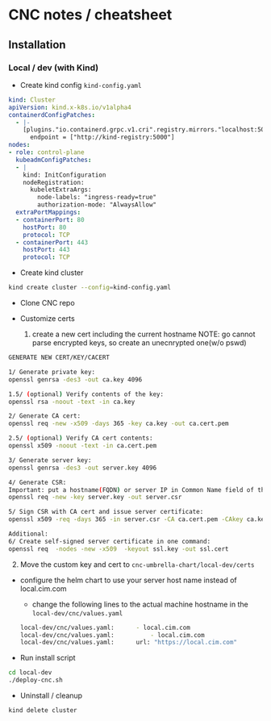 # CNC notes / cheatsheet

## Installation

### Local / dev (with Kind)

* Create kind config `kind-config.yaml`
```yaml
kind: Cluster
apiVersion: kind.x-k8s.io/v1alpha4
containerdConfigPatches:
  - |-
    [plugins."io.containerd.grpc.v1.cri".registry.mirrors."localhost:5000"]
      endpoint = ["http://kind-registry:5000"]
nodes:
- role: control-plane
  kubeadmConfigPatches:
  - |
    kind: InitConfiguration
    nodeRegistration:
      kubeletExtraArgs:
        node-labels: "ingress-ready=true"
        authorization-mode: "AlwaysAllow"
  extraPortMappings:
  - containerPort: 80
    hostPort: 80
    protocol: TCP
  - containerPort: 443
    hostPort: 443
    protocol: TCP
```

* Create kind cluster
```bash
kind create cluster --config=kind-config.yaml
```

* Clone CNC repo

* Customize certs

  1. create a new cert including the current hostname
  NOTE: go cannot parse encrypted keys, so create an unecnrypted one(w/o pswd)

```bash
GENERATE NEW CERT/KEY/CACERT

1/ Generate private key:
openssl genrsa -des3 -out ca.key 4096

1.5/ (optional) Verify contents of the key:
openssl rsa -noout -text -in ca.key

2/ Generate CA cert:
openssl req -new -x509 -days 365 -key ca.key -out ca.cert.pem

2.5/ (optional) Verify CA cert contents:
openssl x509 -noout -text -in ca.cert.pem

3/ Generate server key:
openssl genrsa -des3 -out server.key 4096

4/ Generate CSR:
Important: put a hostname(FQDN) or server IP in Common Name field of the CSR
openssl req -new -key server.key -out server.csr

5/ Sign CSR with CA cert and issue server certificate:
openssl x509 -req -days 365 -in server.csr -CA ca.cert.pem -CAkey ca.key -CAcreateserial -out server.crt

Additional:
6/ Create self-signed server certificate in one command:
openssl req  -nodes -new -x509  -keyout ssl.key -out ssl.cert
```

  2. Move the custom key and cert to `cnc-umbrella-chart/local-dev/certs`

* configure the helm chart to use your server host name instead of local.cim.com
  - change the following lines to the actual machine hostname in the `local-dev/cnc/values.yaml`
  ```bash
  local-dev/cnc/values.yaml:      - local.cim.com
  local-dev/cnc/values.yaml:          - local.cim.com
  local-dev/cnc/values.yaml:      url: "https://local.cim.com"
  ```

* Run install script
```bash
cd local-dev
./deploy-cnc.sh
```

* Uninstall / cleanup
```bash
kind delete cluster
```
